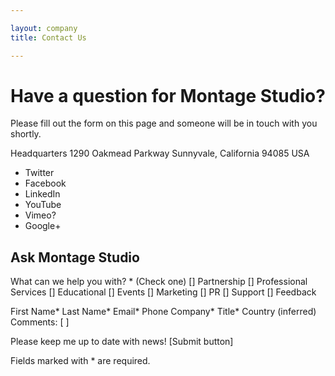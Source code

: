 ```yaml
---

layout: company
title: Contact Us

---
```


# Have a question for Montage Studio?

Please fill out the form on this page and someone will be in touch with you shortly.

Headquarters
1290 Oakmead Parkway
Sunnyvale, California 94085 USA

* Twitter
* Facebook
* LinkedIn
* YouTube 
* Vimeo?
* Google+

## Ask Montage Studio 

What can we help you with? *
(Check one)
[]  Partnership
[]    Professional Services
[]     Educational
[]     Events
[]    Marketing
[]    PR
[]     Support
[]     Feedback

First Name* 
Last Name*
Email*
Phone
Company*
Title*
Country (inferred)
Comments:
[  ]

Please keep me up to date with news!
[Submit button]

Fields marked with * are required.
